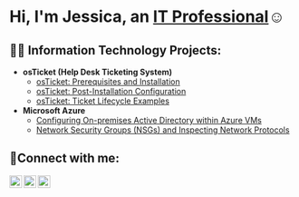 <h1>Hi, I'm Jessica, an <a href="https://linkedin.com/in/Josh">IT Professional</a>☺</h1>

<h2>👨‍💻 Information Technology Projects:</h2>

- <b>osTicket (Help Desk Ticketing System)</b>
  - [osTicket: Prerequisites and Installation](https://github.com/jessicagourdine/osticket-prereqs)
  - [osTicket: Post-Installation Configuration](https://github.com/jessicagourdine/post-install-config)
  - [osTicket: Ticket Lifecycle Examples](https://github.com/jessicagourdine/ticket-lifecycle)
- <b>Microsoft Azure</b>
  - [Configuring On-premises Active Directory within Azure VMs](https://github.com/jessicagourdine/configure-ad)
  - [Network Security Groups (NSGs) and Inspecting Network Protocols](https://github.com/jessicagourdine/azure-network-protocols)

<h2>🤳Connect with me:</h2>

[<img align="left" alt="Josh | Twitter" width="22px" src="https://cdn.jsdelivr.net/npm/simple-icons@v3/icons/twitter.svg" />][twitter]
[<img align="left" alt="Josh | LinkedIn" width="22px" src="https://cdn.jsdelivr.net/npm/simple-icons@v3/icons/linkedin.svg" />][linkedin]
[<img align="left" alt="Josh | Instagram" width="22px" src="https://cdn.jsdelivr.net/npm/simple-icons@v3/icons/instagram.svg" />][instagram]

[twitter]: https://twitter.com/Josh
[instagram]: https://www.instagram.com/Josh
[linkedin]: https://linkedin.com/in/Josh
